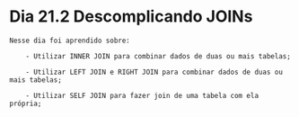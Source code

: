 # Dia 21.2 Descomplicando JOINs

    Nesse dia foi aprendido sobre:

        - Utilizar INNER JOIN para combinar dados de duas ou mais tabelas;

        - Utilizar LEFT JOIN e RIGHT JOIN para combinar dados de duas ou mais tabelas;

        - Utilizar SELF JOIN para fazer join de uma tabela com ela própria;
